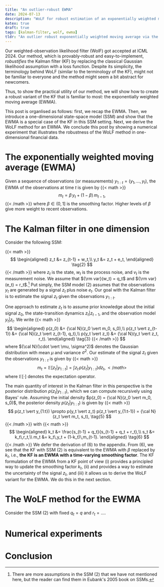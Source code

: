 ```yaml
---
title: "An outlier-robust EWMA"
date: 2024-07-13
description: "WoLF for robust estimation of an exponentially weighted moving average."
katex: true
draft: true
tags: [kalman-filter, wolf, ewma]
tldr: "An outlier robust exponentially weighted moving average via the WoLF method."
---
```


Our weighted-observation likelihood filter (WolF) got accepted at ICML 2024.
Our method, which is provably-robust and easy-to-implement, *robustifies* the Kalman filter (KF)
by replacing the classical Gaussian likelihood assumption with a loss function.
Despite its simplicity, the terminology behind WoLF (similar to the terminology of the KF), might not be familiar to everyone
and the method might seem a bit abstract for newcomers.

Thus, to show the practical utility of our method,
we will show how to create a robust variant of the KF that is familiar to most: the exponentially weighted moving average (EWMA).

This post is organlised as follows:
first, we recap the EWMA.
Then, we introduce a one-dimensional state-space model (SSM) and show that the EWMA is a special case of the KF in this SSM setting.
Next, we derive the WoLF method for an EWMA.
We conclude this post by showing a numerical experiment that illustrates the robustness of the WoLF method in one-dimensional financial data.

# The exponentially weighted moving average (EWMA)
Given a sequence of observations (or measurements) $y_{1:t} = (y_1, \ldots, y_t)$,
the EWMA of the observations at time $t$ is given by
{{< math >}}
$$
m_t = \beta\,y_t + (1-\beta)\,m_{t-1},
\tag{1}
$$
{{< /math >}}
where $\beta \in (0,1]$ is the smoothing factor.
Higher levels of $\beta$ give more weight to recent observations.

# The Kalman filter in one dimension
Consider the following SSM:

{{< math >}}
$$
\begin{aligned}
z_t &= z_{t-1} + w_t,\\
y_t &= z_t + e_t,
\end{aligned}
\tag{2}
$$
{{< /math >}}
where $z_t$ is the state, $w_t$ is the process noise, and $v_t$ is the measurement noise.
We assume that ${\rm var}(w_t) = q_t$ and ${\rm var}(e_t) = r_t$.[^1]
Put simply, the SSM model $(2)$ assumes that the observations $y_t$ are generated by a signal $z_t$ plus noise $e_t$.
Our goal with the Kalman filter is to estimate the signal $z_t$ given the observations $y_{1:t}$.

One approach to estimate $z_t$ is to assume prior knowledge about the
initial signal $z_0$, the state-transition dynamics $z_t \vert z_{t-1}$, and the observation model $y_t \vert z_t$.
We write 
{{< math >}}
$$
\begin{aligned}
p(z_0) &= {\cal N}(z_0 \vert m_0, s_0),\\
p(z_t \vert z_{t-1}) &= {\cal N}(z_t \vert z_{t-1}, q_t),\\
p(y_t \vert z_t) &= {\cal N}(y_t \vert z_t, r_t).
\end{aligned}
\tag{3}
{{< /math >}}
$$
where ${\cal N}(\cdot \vert \mu, \sigma^2)$ denotes the Gaussian distribution with mean $\mu$ and variance $\sigma^2$.
Our estimate of the signal $z_t$ given the observations $y_{1:t}$ is given by
{{< math >}}
$$
m_t = \mathbb{E}[z_t \vert y_{1:t}] = \int z_t\,p(z_t \vert y_{1:t}) dz_t,
\tag{4}
{{< /math >}}
$$
where $\mathbb{E}[\cdot]$ denotes the expectation operator.

The main quantity of interest in the Kalman filter in this perspective is the posterior distribution $p(z_t \vert y_{1:t})$,
which we can compute recursively using Bayes' rule.
Assuming the initial density $p(z_0) = {\cal N}(z_0 \vert m_0, s_0)$,
the posterior density $p(z_t \vert y_{1:t})$ is given by
{{< math >}}
$$
p(z_t \vert y_{1:t}) \propto p(y_t \vert z_t) p(z_t \vert y_{1:t-1}) = {\cal N}(z_t \vert m_t, s_t),
\tag{5}
$$
{{< /math >}}
with
{{< math >}}
$$
\begin{aligned}
k_t &= \frac{s_{t-1} + q_t}{s_{t-1} + q_t + r_t},\\
s_t &= k_t\,r_t,\\
m_t &= k_t\,y_t + (1-k_t)\,m_{t-1}.
\end{aligned}
\tag{6}
$$
{{< /math >}}
We defer the derivation of $(6)$ to the appendix.
From $(6)$, we see that the KF with SSM $(2)$ is equivalent to the EWMA with $\beta$ replaced by $k_t$,
i.e., **the KF is an EWMA with a time-varying smoothing factor**.
The KF formulation of the EWMA from a KF point of view
(i) provides a principled way to update the smoothing factor $k_t$,
(ii) and provides a way to estimate the uncertainty of the signal $z_t$, and
(iii) it allows us to derive the WoLF variant for the EWMA.
We do this in the next section.


# The WoLF method for the EWMA
Consider the SSM $(2)$ with fixed $q_t = q$ and $r_t = ...$.

# Numerical experiments

# Conclusion

[^1]: There are more assumptions in the SSM $(2)$ that we have not mentioned here,
but the reader can find them in Eubank's 2005 book on SSMs.